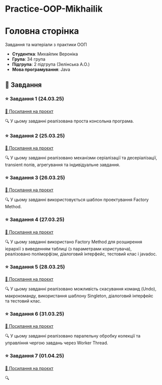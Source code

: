 # Practice-OOP-Mikhailik

# Головна сторінка

Завдання та матеріали з практики ООП

- **Студентка**: Михайлик Вероніка
- **Група**: 34 група
- **Підгрупа**: 2 підгрупа (Зелінська А.О.)
- **Мова програмування**: Java

## 📌 Завдання

### ⭐ Завдання 1 (24.03.25)
[🔗 Посилання на проєкт](Practice-OOP-Mikhailik/src/task1/Readme.md)

🔍 У цьому завданні реалізована проста консольна програма.

### ⭐ Завдання 2  (25.03.25)
[🔗 Посилання на проєкт](Practice-OOP-Mikhailik/src/task2/README.md)

🔍 У цьому завданні реалізовано механізми серіалізації та десеріалізації, transient полів, агрегування та індивідуальне завдання.

### ⭐ Завдання 3 (26.03.25)
[🔗 Посилання на проєкт](Practice-OOP-Mikhailik/src/task3/README.md)

🔍 У цьому завданні використовується шаблон проектування Factory Method.

### ⭐ Завдання 4 (27.03.25)
[🔗 Посилання на проєкт](Practice-OOP-Mikhailik/src/task4/README.md)

🔍 У цьому завданні використано Factory Method для розширення ієрархії з виведенням таблиці (з параметрами користувача), реалізовано поліморфізм, діалоговий інтерфейс, тестовий клас і javadoc.

### ⭐ Завдання 5 (28.03.25)
[🔗 Посилання на проєкт](Practice-OOP-Mikhailik/src/task5/README.md)

🔍 У цьому завданні реалізовано можливість скасування команд (Undo), макрокоманду, використання шаблону Singleton, діалоговий інтерфейс та тестовий клас.

### ⭐ Завдання 6 (31.03.25)
[🔗 Посилання на проєкт](Practice-OOP-Mikhailik/src/task6/README.md)

🔍 У цьому завданні реалізовано паралельну обробку колекції та управління чергою завдань через Worker Thread.

### ⭐ Завдання 7 (01.04.25)
[🔗 Посилання на проєкт](#)

🔍 

